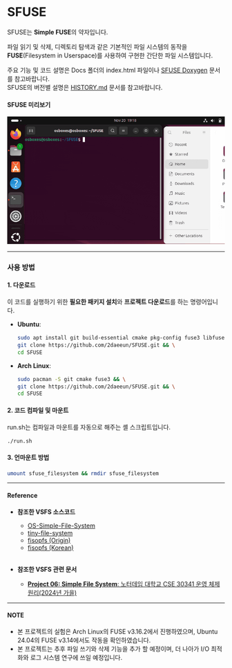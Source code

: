 # SFUSE
SFUSE는 <b>Simple FUSE</b>의 약자입니다.

파일 읽기 및 삭제, 디렉토리 탐색과 같은 기본적인 파일 시스템의 동작을 <b>FUSE</b>(Filesystem in Userspace)를 사용하여 구현한 간단한 파일 시스템입니다.  

주요 기능 및 코드 설명은 Docs 폴더의 index.html 파일이나 [SFUSE Doxygen](https://2daeeun.github.io/SFUSE/) 문서를 참고바랍니다.  
SFUSE의 버전별 설명은 [HISTORY.md](./) 문서를 참고바랍니다.

#### SFUSE 미리보기
<p align="center">
  <img src="https://raw.githubusercontent.com/2daeeun/SFUSE/refs/heads/main/img/preview.gif">
</p>

---
### 사용 방법
#### 1. 다운로드
이 코드를 실행하기 위한 **필요한 패키지 설치**와 **프로젝트 다운로드**를 하는 명령어입니다.
- <b>Ubuntu</b>:
  ```bash
  sudo apt install git build-essential cmake pkg-config fuse3 libfuse3-dev -y && \
  git clone https://github.com/2daeeun/SFUSE.git && \
  cd SFUSE
  ```

- <b>Arch Linux</b>:
  ```bash
  sudo pacman -S git cmake fuse3 && \
  git clone https://github.com/2daeeun/SFUSE.git && \
  cd SFUSE
  ```

#### 2. 코드 컴파일 및 마운트
run.sh는 컴파일과 마운트를 자동으로 해주는 셸 스크립트입니다.
  ```bash
./run.sh
```

#### 3. 언마운트 방법
```bash
umount sfuse_filesystem && rmdir sfuse_filesystem
```

---
#### Reference
* **참조한 VSFS 소스코드**
  * [OS-Simple-File-System](https://github.com/leo-tronic/OS-Simple-File-System)
  * [tiny-file-system](https://github.com/macauleyp/tiny-file-system)
  * [fisopfs (Origin)](https://github.com/jmdieguez/fisopfs)
  * [fisopfs (Korean)](https://github.com/2daeeun/fisopfs)

  </br>

* **참조한 VSFS 관련 문서**
  * [**Project 06: Simple File System**: 노터데임 대학교 CSE 30341 운영 체제 원리(2024년 가을)](https://www3.nd.edu/~pbui/teaching/cse.30341.fa18/project06.html)

---
#### NOTE
* 본 프로젝트의 실험은 Arch Linux의 FUSE v3.16.2에서 진행하였으며, Ubuntu 24.04의 FUSE v3.14에서도 작동을 확인하였습니다.
* 본 프로젝트는 추후 파일 쓰기와 삭제 기능을 추가 할 예정이며, 더 나아가 I/O 최적화와 로그 시스템 연구에 쓰일 예정입니다.
